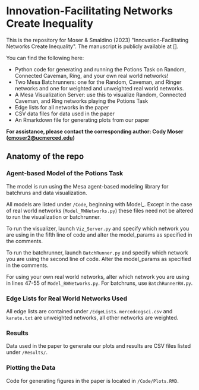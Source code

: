 # Innovation-Facilitating Networks Create Inequality

This is the repository for Moser & Smaldino (2023) "Innovation-Facilitating Networks Create Inequality". The manuscript is publicly available at [].

You can find the following here:
- Python code for generating and running the Potions Task on Random, Connected Caveman, Ring, and your own real world networks! 
- Two Mesa Batchrunners: one for the Random, Caveman, and Ringer networks and one for weighted and unweighted real world networks.
- A Mesa Visualization Server: use this to visualize Random, Connected Caveman, and Ring networks playing the Potions Task 
- Edge lists for all networks in the paper
- CSV data files for data used in the paper
- An Rmarkdown file for generating plots from our paper

**For assistance, please contact the corresponding author: Cody Moser (cmoser2@ucmerced.edu)**

## Anatomy of the repo

### Agent-based Model of the Potions Task

The model is run using the Mesa agent-based modeling library for batchruns and data visualization.

All models are listed under `/Code`, beginning with Model_. Except in the case of real world networks (`Model_RWNetworks.py`) these files need not be altered to run the visualization or batchrunner.

To run the visualizer, launch `Viz_Server.py` and specify which network you are using in the fifth line of code and alter the model_params as specified in the comments.

To run the batchrunner, launch `BatchRunner.py` and specify which network you are using the second line of code. Alter the model_params as specified in the comments.

For using your own real world networks, alter which network you are using in lines 47-55 of `Model_RWNetworks.py`. For batchruns, use `BatchRunnerRW.py`.

### Edge Lists for Real World Networks Used

All edge lists are contained under `/EdgeLists`. `mercedcogsci.csv` and `karate.txt` are unweighted networks, all other networks are weighted.

### Results

Data used in the paper to generate our plots and results are CSV files listed under `/Results/`.

### Plotting the Data

Code for generating figures in the paper is located in `/Code/Plots.RMD`.

